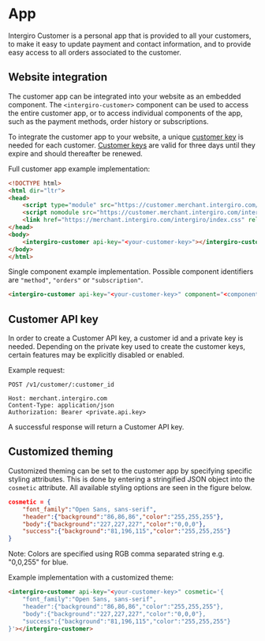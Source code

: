 # App

Intergiro Customer is a personal app that is provided to all your customers, to make it easy to update payment and contact information, and to provide easy access to all orders associated to the customer.

## Website integration
 The customer app can be integrated into your website as an embedded component. The `<intergiro-customer>` component can be used to access the entire customer app, or to access individual components of the app, such as the payment methods, order history or subscriptions.
 
To integrate the customer app to your website, a unique [customer key](#customer-api-key) is needed for each customer. [Customer keys](#customer-api-key) are valid for three days until they expire and should thereafter be renewed.

Full customer app example implementation: 
```html
<!DOCTYPE html>
<html dir="ltr">
<head>
	<script type="module" src="https://customer.merchant.intergiro.com/intergiro-customer.esm.js"></script>
	<script nomodule src="https://customer.merchant.intergiro.com/intergiro-customer.js"></script>
	<link href="https://merchant.intergiro.com/intergiro/index.css" rel="stylesheet" />
</head>
<body>
    <intergiro-customer api-key="<your-customer-key>"></intergiro-customer>
</body>
</html>
```
Single component example implementation. Possible component identifiers are `"method"`, `"orders"` or `"subscription"`. 
```html
<intergiro-customer api-key="<your-customer-key>" component="<component-identifier>"></intergiro-customer>
```


## Customer API key
In order to create a Customer API key, a customer id and a private key is needed. Depending on the private key used to create the customer keys, certain features may be explicitly disabled or enabled. 

Example request:
``` {1}
POST /v1/customer/:customer_id

Host: merchant.intergiro.com
Content-Type: application/json
Authorization: Bearer <private.api.key>
```

A successful response will return a Customer API key.

## Customized theming
Customized theming can be set to the customer app by specifying specific styling attributes. This is done by entering a stringified JSON object into the `cosmetic` attribute. All available styling options are seen in the figure below.

```json
cosmetic = {
    "font_family":"Open Sans, sans-serif",
    "header":{"background":"86,86,86","color":"255,255,255"},
    "body":{"background":"227,227,227","color":"0,0,0"},
    "success":{"background":"81,196,115","color":"255,255,255"}
}
```

Note: Colors are specified using RGB comma separated string e.g. "0,0,255" for blue. 



Example implementation with a customized theme: 
```html
<intergiro-customer api-key="<your-customer-key>" cosmetic='{
    "font_family":"Open Sans, sans-serif",
    "header":{"background":"86,86,86","color":"255,255,255"},
    "body":{"background":"227,227,227","color":"0,0,0"},
    "success":{"background":"81,196,115","color":"255,255,255"}
}'></intergiro-customer>
```

